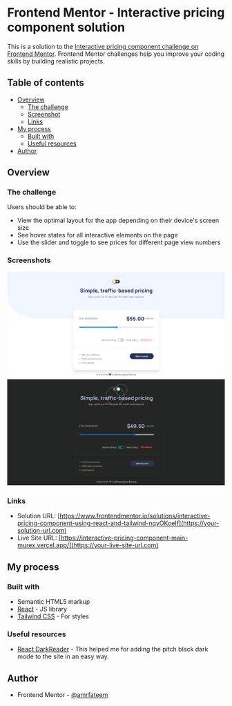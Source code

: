# Frontend Mentor - Interactive pricing component solution

This is a solution to the [Interactive pricing component challenge on Frontend Mentor](https://www.frontendmentor.io/challenges/interactive-pricing-component-t0m8PIyY8). Frontend Mentor challenges help you improve your coding skills by building realistic projects. 

## Table of contents

- [Overview](#overview)
  - [The challenge](#the-challenge)
  - [Screenshot](#screenshot)
  - [Links](#links)
- [My process](#my-process)
  - [Built with](#built-with)
  - [Useful resources](#useful-resources)
- [Author](#author)

## Overview

### The challenge

Users should be able to:

- View the optimal layout for the app depending on their device's screen size
- See hover states for all interactive elements on the page
- Use the slider and toggle to see prices for different page view numbers

### Screenshots

![](./Screenshot-1.PNG)
![](./Screenshot-2.PNG)

### Links

- Solution URL: [https://www.frontendmentor.io/solutions/interactive-pricing-component-using-react-and-tailwind-nqyOKoeIf](https://your-solution-url.com)
- Live Site URL: [https://interactive-pricing-component-main-murex.vercel.app/](https://your-live-site-url.com)

## My process

### Built with

- Semantic HTML5 markup
- [React](https://reactjs.org/) - JS library
- [Tailwind CSS](https://tailwindcss.com/) - For styles

### Useful resources

- [React DarkReader](https://www.npmjs.com/package/react-darkreader) - This helped me for adding the pitch black dark mode to the site in an easy way.

## Author

- Frontend Mentor - [@amrfateem](https://www.frontendmentor.io/profile/amrfateem)